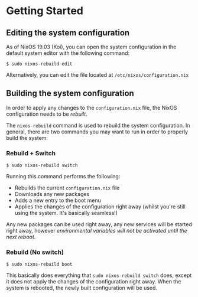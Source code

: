 # Getting Started

## Editing the system configuration

As of NixOS 19.03 (Koi), you can open the system configuration in the default system editor with the following command:

```
$ sudo nixos-rebuild edit
```

Alternatively, you can edit the file located at `/etc/nixos/configuration.nix`


## Building the system configuration

In order to apply any changes to the `configuration.nix` file, the NixOS configuration needs to be _rebuilt_.

The `nixos-rebuild` command is used to rebuild the system configuration. In general, there are two commands you may want to run in order to properly build the system:

### Rebuild + Switch

```
$ sudo nixos-rebuild switch
```

Running this command performs the following:
- Rebuilds the current `configuration.nix` file
- Downloads any new packages
- Adds a new entry to the boot menu
- Applies the changes of the configuration right away (whilst you're still using the system. It's basically seamless!)

Any new packages can be used right away, any new services will be started right away, however _environmental variables will not be activated until the next reboot_.

### Rebuild (No switch)

```
$ sudo nixos-rebuild boot
```

This basically does everything that `sudo nixos-rebuild switch` does, except it does not apply the changes of the configuration right away. When the system is rebooted, the newly built configuration will be used.
